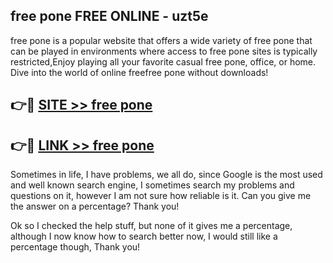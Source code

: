 ## free pone FREE ONLINE - uzt5e

free pone is a popular website that offers a wide variety of free pone that can be played in environments where access to free pone sites is typically restricted,Enjoy playing all your favorite casual free pone, office, or home. Dive into the world of online freefree pone without downloads!

## 👉🔴 [SITE >> free pone](http://news.freeplayer.one?title=free_pone&ref=FRRE)

## 👉🔴 [LINK >> free pone](http://news.freeplayer.one?title=free_pone&ref=FREE)

Sometimes in life, I have problems, we all do, since Google is the most used and well known search engine, I sometimes search my problems and questions on it, however I am not sure how reliable is it. Can you give me the answer on a percentage? Thank you!

Ok so I checked the help stuff, but none of it gives me a percentage, although I now know how to search better now, I would still like a percentage though, Thank you!
